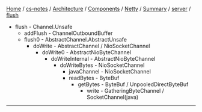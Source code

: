 [Home](https://mengxianbin.github.io) /
[cs-notes](https://mengxianbin.github.io/cs-notes/site) /
[Architecture](https://mengxianbin.github.io/cs-notes/site/Architecture) /
[Components](https://mengxianbin.github.io/cs-notes/site/Architecture/Components) /
[Netty](https://mengxianbin.github.io/cs-notes/site/Architecture/Components/Netty) /
[Summary](https://mengxianbin.github.io/cs-notes/site/Architecture/Components/Netty/Summary) /
[server](https://mengxianbin.github.io/cs-notes/site/Architecture/Components/Netty/Summary/server) /
[flush](https://mengxianbin.github.io/cs-notes/site/Architecture/Components/Netty/Summary/server/flush)

* flush - Channel.Unsafe
    * addFlush - ChannelOutboundBuffer
    * flush0 - AbstractChannel.AbstractUnsafe
        * doWrite - AbstractChannel / NioSocketChannel
            * doWrite0 - AbstractNioByteChannel
                * doWriteInternal - AbstractNioByteChannel
                    * doWriteBytes - NioSocketChannel
                        * javaChannel - NioSocketChannel
                        * readBytes - ByteBuf
                            * getBytes - ByteBuf / UnpooledDirectByteBuf
                                * write - GatheringByteChannel / SocketChannel(java)

---
